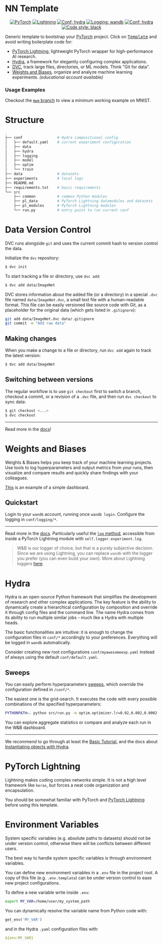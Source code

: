 # NN Template

<p align="center">
    <a href="https://pytorch.org/get-started/locally/"><img alt="PyTorch" src="https://img.shields.io/badge/-PyTorch-orange"></a>
    <a href="https://pytorchlightning.ai/"><img alt="Lightning" src="https://img.shields.io/badge/-Lightning-blueviolet"></a>
    <a href="https://hydra.cc/"><img alt="Conf: hydra" src="https://img.shields.io/badge/conf-hydra-blue"></a>
    <a href="https://wandb.ai/"><img alt="Logging: wandb" src="https://img.shields.io/badge/logging-wandb-yellow"></a>
    <a href="https://dvc.org/"><img alt="Conf: hydra" src="https://img.shields.io/badge/data-dvc-9cf"></a>
    <a href="https://black.readthedocs.io/en/stable/"><img alt="Code style: black" src="https://img.shields.io/badge/code%20style-black-000000.svg"></a>
</p>


Generic template to bootstrap your [PyTorch](https://pytorch.org/get-started/locally/) project. Click on [<kbd>Template</kbd>](https://github.com/lucmos/nn-template/generate) and avoid writing boilerplate code for:

- [PyTorch Lightning](https://github.com/PyTorchLightning/pytorch-lightning), lightweight PyTorch wrapper for high-performance AI research.
- [Hydra](https://github.com/facebookresearch/hydra), a framework for elegantly configuring complex applications.
- [DVC](https://dvc.org/doc/start/data-versioning), track large files, directories, or ML models. Think "Git for data".
- [Weights and Biases](https://wandb.ai/home), organize and analyze machine learning experiments. *(educational account available)*

### Usage Examples

Checkout the [`mwe` branch](https://github.com/lucmos/nn-template/tree/mwe) to view a minimum working example on MNIST.

# Structure

```bash
.
├── conf                # Hydra compositional config
│   ├── default.yaml    # current experiment configuration
│   ├── data
│   ├── hydra
│   ├── logging
│   ├── model
│   ├── optim
│   └── train
├── data                # datasets
├── experiments         # local logs
├── README.md
├── requirements.txt    # basic requirements
└── src
    ├── common          # common Python modules
    ├── pl_data         # PyTorch Lightning datamodules and datasets
    ├── pl_modules      # PyTorch Lightning modules
    └── run.py          # entry point to run current conf
```

# Data Version Control

DVC runs alongside `git` and uses the current commit hash to version control the data.

Initialize the `dvc` repository:

```bash
$ dvc init
```

To start tracking a file or directory, use `dvc add`:

```bash
$ dvc add data/ImageNet
```

DVC stores information about the added file (or a directory) in a special `.dvc` file named `data/ImageNet.dvc`, a small text file with a human-readable format.
This file can be easily versioned like source code with Git, as a placeholder for the original data (which gets listed in `.gitignore`):

```bash
git add data/ImageNet.dvc data/.gitignore
git commit -m "Add raw data"
```

## Making changes

When you make a change to a file or directory, run `dvc add` again to track the latest version:

```bash
$ dvc add data/ImageNet
```

## Switching between versions

The regular workflow is to use `git checkout` first to switch a branch, checkout a commit, or a revision of a `.dvc` file, and then run `dvc checkout` to sync data:

```bash
$ git checkout <...>
$ dvc checkout
```

---

Read more in the [docs](https://dvc.org/doc/start/data-versioning)!


# Weights and Biases

Weights & Biases helps you keep track of your machine learning projects. Use tools to log hyperparameters and output metrics from your runs, then visualize and compare results and quickly share findings with your colleagues.

[This](https://wandb.ai/gladia/nn-template?workspace=user-lucmos) is an example of a simple dashboard.

## Quickstart

Login to your `wandb` account, running once `wandb login`.
Configure the logging in `conf/logging/*`.


---


Read more in the [docs](https://docs.wandb.ai/). Particularly useful the [`log` method](https://docs.wandb.ai/library/log), accessible from inside a PyTorch Lightning module with `self.logger.experiment.log`.

> W&B is our logger of choice, but that is a purely subjective decision. Since we are using Lightning, you can replace 
`wandb` with the logger you prefer (you can even build your own). 
 More about Lightning loggers [here](https://pytorch-lightning.readthedocs.io/en/latest/extensions/logging.html).

# Hydra

Hydra is an open-source Python framework that simplifies the development of research and other complex applications. The key feature is the ability to dynamically create a hierarchical configuration by composition and override it through config files and the command line. The name Hydra comes from its ability to run multiple similar jobs - much like a Hydra with multiple heads.

The basic functionalities are intuitive: it is enough to change the configuration files in `conf/*` accordingly to your preferences. Everything will be logged in `wandb` automatically.

Consider creating new root configurations `conf/myawesomeexp.yaml` instead of always using the default `conf/default.yaml`.


## Sweeps

You can easily perform hyperparameters [sweeps](https://hydra.cc/docs/advanced/override_grammar/extended), which override the configuration defined in `/conf/*`.

The easiest one is the grid-search. It executes the code with every possible combinations of the specified hyperparameters:

```bash
PYTHONPATH=. python src/run.py -m optim.optimizer.lr=0.02,0.002,0.0002 optim.lr_scheduler.T_mult=1,2 optim.optimizer.weight_decay=0,1e-5
```

You can explore aggregate statistics or compare and analyze each run in the W&B dashboard.

---

We recommend to go through at least the [Basic Tutorial](https://hydra.cc/docs/tutorials/basic/your_first_app/simple_cli), and the docs about [Instantiating objects with Hydra](https://hydra.cc/docs/patterns/instantiate_objects/overview).


# PyTorch Lightning

Lightning makes coding complex networks simple.
It is not a high level framework like `keras`, but forces a neat code organization and encapsulation.

You should be somewhat familiar with PyTorch and [PyTorch Lightning](https://pytorch-lightning.readthedocs.io/en/stable/index.html) before using this template.

# Environment Variables

System specific variables (e.g. absolute paths to datasets) should not be under version control, otherwise there will be conflicts between different users.

The best way to handle system specific variables is through environment variables.

You can define new environment variables in a `.env` file in the project root. A copy of this file (e.g. `.env.template`) can be under version control to ease new project configurations.

To define a new variable write inside `.env`:

```bash
export MY_VAR=/home/user/my_system_path
```

You can dynamically resolve the variable name from Python code with:

```python
get_env('MY_VAR')
```

and in the Hydra `.yaml` configuration files with:

```yaml
${env:MY_VAR}
```
